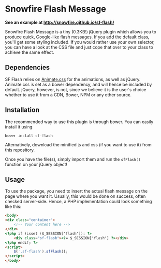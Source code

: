 # Snowfire Flash Message

**See an example at http://snowfire.github.io/sf-flash/**

Snowfire Flash Message is a tiny (0.3KB!) jQuery plugin which allows you to produce quick, Google-like flash messages. If you add the default class, you'll get some styling included. If you would rather use your own selector, you can have a look at the CSS file and just cope that over to your class to achieve the same effect.

## Dependencies

SF Flash relies on [Animate.css](https://github.com/daneden/animate.css) for the animations, as well as jQuery. Animate.css is set as a bower dependency, and will hence be included by default. jQuery, however, is not, since we believe it is the user's choice whether to use it from a CDN, Bower, NPM or any other source.

## Installation

The recommended way to use this plugin is through bower. You can easily install it using

```
bower install sf-flash
```

Alternatively, download the minified js and css (if you want to use it) from this repository.

Once you have the file(s), simply import them and run the `sfFlash()` function on your jQuery object!

## Usage

To use the package, you need to insert the actual flash message on the page where you want it. Usually, this would be done on success, often checked server-side. Hence, a PHP implementation could look something like this:

```html
<body>
<div class="container">
    <!-- Your content here -->
</div>
<?php if (isset ($_SESSION['flash']): ?>
    <div class="sf-flash"><?= $_SESSION['flash'] ?></div>
<?php endif; ?>
<script>
    $('.sf-flash').sfFlash();
</script>
</body>
```
